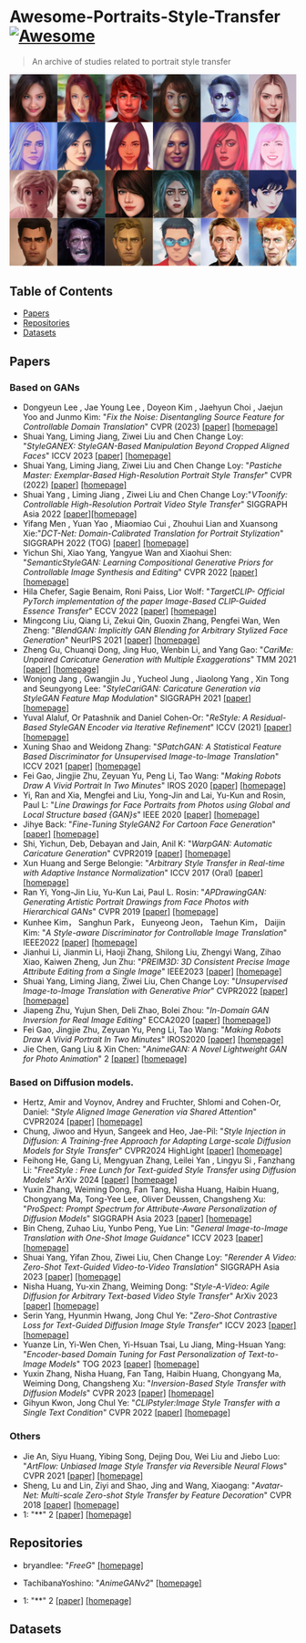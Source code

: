 # Awesome-Portraits-Style-Transfer  [![Awesome](https://awesome.re/badge.svg)](https://awesome.re) 

> An archive of studies related to portrait style transfer

<img src="./content/cover.png">

## Table of Contents
+ [Papers](#Papers)
+ [Repositories](#Repositories)
+ [Datasets](#Datasets)


## Papers
### Based on GANs
+ Dongyeun Lee , Jae Young Lee , Doyeon Kim , Jaehyun Choi , Jaejun Yoo and Junmo Kim: "*Fix the Noise: Disentangling Source Feature for Controllable Domain Translation*" CVPR (2023) [[paper]](https://arxiv.org/abs/2303.11545) [[homepage]](https://github.com/LeeDongYeun/FixNoise)
+ Shuai Yang, Liming Jiang, Ziwei Liu and Chen Change Loy: "*StyleGANEX: StyleGAN-Based Manipulation Beyond Cropped Aligned Faces*" ICCV 2023 [[paper]](https://www.mmlab-ntu.com/project/styleganex/) [[homepage]](https://github.com/williamyang1991/StyleGANEX)
+ Shuai Yang, Liming Jiang, Ziwei Liu and Chen Change Loy: "*Pastiche Master: Exemplar-Based High-Resolution Portrait Style Transfer*" CVPR (2022) [[paper]](https://arxiv.org/pdf/2203.13248.pdf) [[homepage]](https://github.com/williamyang1991/DualStyleGAN)
+ Shuai Yang , Liming Jiang , Ziwei Liu and Chen Change Loy:"*VToonify: Controllable High-Resolution Portrait Video Style Transfer*" SIGGRAPH Asia 2022 [[paper]](https://www.mmlab-ntu.com/project/vtoonify/)[[homepage]](https://github.com/williamyang1991/VToonify)
+ Yifang Men , Yuan Yao , Miaomiao Cui , Zhouhui Lian and Xuansong Xie:"*DCT-Net: Domain-Calibrated Translation for Portrait Stylization*" SIGGRAPH 2022 (TOG) [[paper]](https://menyifang.github.io/projects/DCTNet/DCTNet.html) [[homepage]](https://github.com/menyifang/DCT-Net)
+ Yichun Shi, Xiao Yang, Yangyue Wan and Xiaohui Shen: "*SemanticStyleGAN: Learning Compositional Generative Priors for Controllable Image Synthesis and Editing*" CVPR 2022 [[paper]](https://semanticstylegan.github.io/) [[homepage]](https://github.com/seasonSH/SemanticStyleGAN)
+ Hila Chefer, Sagie Benaim, Roni Paiss, Lior Wolf: "*TargetCLIP- Official PyTorch implementation of the paper Image-Based CLIP-Guided Essence Transfer*" ECCV 2022 [[paper]](https://arxiv.org/abs/2110.12427) [[homepage]](https://github.com/hila-chefer/TargetCLIP)
+ Mingcong Liu, Qiang Li, Zekui Qin, Guoxin Zhang, Pengfei Wan, Wen Zheng: "*BlendGAN: Implicitly GAN Blending for Arbitrary Stylized Face Generation*" NeurIPS 2021 [[paper]](https://arxiv.org/abs/2110.11728) [[homepage]](https://github.com/onion-liu/BlendGAN)
+ Zheng Gu, Chuanqi Dong, Jing Huo, Wenbin Li, and Yang Gao: "*CariMe: Unpaired Caricature Generation with Multiple Exaggerations*" TMM 2021 [[paper]](https://ieeexplore.ieee.org/abstract/document/9454341) [[homepage]](https://github.com/edward3862/CariMe-pytorch)
+ Wonjong Jang , Gwangjin Ju , Yucheol Jung , Jiaolong Yang , Xin Tong and Seungyong Lee: "*StyleCariGAN: Caricature Generation via StyleGAN Feature Map Modulation*" SIGGRAPH 2021 [[paper]](https://wonjongg.me/StyleCariGAN/) [[homepage]](https://github.com/wonjongg/StyleCariGAN)
+ Yuval Alaluf, Or Patashnik and Daniel Cohen-Or: "*ReStyle: A Residual-Based StyleGAN Encoder via Iterative Refinement*" ICCV (2021) [[paper]](https://yuval-alaluf.github.io/restyle-encoder/)[[homepage]](https://github.com/yuval-alaluf/restyle-encoder?tab=readme-ov-file)
+ Xuning Shao and Weidong Zhang: "*SPatchGAN: A Statistical Feature Based Discriminator for Unsupervised Image-to-Image Translation*" ICCV 2021 [[paper]](https://arxiv.org/abs/2103.16219) [[homepage]](https://github.com/NetEase-GameAI/SPatchGAN)
+ Fei Gao, Jingjie Zhu, Zeyuan Yu, Peng Li, Tao Wang: "*Making Robots Draw A Vivid Portrait In Two Minutes*" IROS 2020 [[paper]](https://ricelll.github.io/AiSketcher/) [[homepage]](https://github.com/fei-aiart/AiSketcher)
+ Yi, Ran and Xia, Mengfei and Liu, Yong-Jin and Lai, Yu-Kun and Rosin, Paul L: "*Line Drawings for Face Portraits from Photos using Global and Local Structure based {GAN}s*" IEEE 2020 [[paper]]() [[homepage]](https://github.com/yiranran/APDrawingGAN2)
+ Jihye Back: "*Fine-Tuning StyleGAN2 For Cartoon Face Generation*" [[paper]](https://arxiv.org/abs/2106.12445) [[homepage]](https://github.com/happy-jihye/Cartoon-StyleGAN)
+ Shi, Yichun, Deb, Debayan and Jain, Anil K: "*WarpGAN: Automatic Caricature Generation*" CVPR2019 [[paper]](https://arxiv.org/abs/1811.10100) [[homepage]](https://github.com/seasonSH/WarpGAN)
+ Xun Huang and Serge Belongie: "*Arbitrary Style Transfer in Real-time with Adaptive Instance Normalization*" ICCV 2017 (Oral) [[paper]](https://arxiv.org/abs/1703.06868) [[homepage]](https://github.com/xunhuang1995/AdaIN-style)
+ Ran Yi, Yong-Jin Liu, Yu-Kun Lai, Paul L. Rosin: "*APDrawingGAN: Generating Artistic Portrait Drawings from Face Photos with Hierarchical GANs*" CVPR 2019 [[paper]](https://openaccess.thecvf.com/content_CVPR_2019/html/Yi_APDrawingGAN_Generating_Artistic_Portrait_Drawings_From_Face_Photos_With_Hierarchical_CVPR_2019_paper.html) [[homepage]](https://github.com/yiranran/APDrawingGAN)
+  Kunhee Kim， Sanghun Park， Eunyeong Jeon， Taehun Kim， Daijin Kim: "*A Style-aware Discriminator for Controllable Image Translation*" IEEE2022 [[paper]](https://ieeexplore.ieee.org/document/9880454) [[homepage]](https://github.com/kunheek/style-aware-discriminator)
+ Jianhui Li, Jianmin Li, Haoji Zhang, Shilong Liu, Zhengyi Wang, Zihao Xiao, Kaiwen Zheng, Jun Zhu: "*PREIM3D: 3D Consistent Precise Image Attribute Editing from a Single Image*" IEEE2023 [[paper]](https://ieeexplore.ieee.org/document/10204458) [[homepage]](https://github.com/mybabyyh/Preim3D)
+ Shuai Yang, Liming Jiang, Ziwei Liu, Chen Change Loy: "*Unsupervised Image-to-Image Translation with Generative Prior*" CVPR2022 [[paper]](https://www.mmlab-ntu.com/project/gpunit/) [[homepage]](https://github.com/williamyang1991/GP-UNIT)
+ Jiapeng Zhu, Yujun Shen, Deli Zhao, Bolei Zhou: "*In-Domain GAN Inversion for Real Image Editing*" ECCA2020 [[paper]](https://www.ecva.net/papers/eccv_2020/papers_ECCV/papers/123620579-supp.pdf) [[homepage]](https://github.com/genforce/idinvert_pytorch))
+ Fei Gao, Jingjie Zhu, Zeyuan Yu, Peng Li, Tao Wang: "*Making Robots Draw A Vivid Portrait In Two Minutes*" IROS2020 [[paper]](https://arxiv.org/abs/2005.05526) [[homepage]](https://github.com/fei-aiart/AiSketcher?tab=readme-ov-file)
+ Jie Chen, Gang Liu & Xin Chen: "*AnimeGAN: A Novel Lightweight GAN for Photo Animation*" 2 [[paper]](https://github.com/TachibanaYoshino/AnimeGAN/blob/master/doc/Chen2020_Chapter_AnimeGAN.pdf) [[homepage]](https://github.com/TachibanaYoshino/AnimeGAN)
### Based on Diffusion models.
+ Hertz, Amir and Voynov, Andrey and Fruchter, Shlomi and Cohen-Or, Daniel: "*Style Aligned Image Generation via Shared Attention*" CVPR2024 [[paper]](https://arxiv.org/pdf/2312.02133) [[homepage]](https://style-aligned-gen.github.io/)
+ Chung, Jiwoo and Hyun, Sangeek and Heo, Jae-Pil: "*Style Injection in Diffusion: A Training-free Approach for Adapting Large-scale Diffusion Models for Style Transfer*" CVPR2024 HighLight [[paper]](https://arxiv.org/pdf/2312.09008) [[homepage]](https://jiwoogit.github.io/StyleID_site/)
+ Feihong He, Gang Li, Mengyuan Zhang, Leilei Yan , Lingyu Si , Fanzhang Li: "*FreeStyle : Free Lunch for Text-guided Style Transfer using Diffusion Models*" ArXiv 2024 [[paper]](https://arxiv.org/pdf/2401.15636.pdf) [[homepage]](https://freestylefreelunch.github.io/)
+ Yuxin Zhang, Weiming Dong, Fan Tang, Nisha Huang, Haibin Huang, Chongyang Ma, Tong-Yee Lee, Oliver Deussen, Changsheng Xu: "*ProSpect: Prompt Spectrum for Attribute-Aware Personalization of Diffusion Models*" SIGGRAPH Asia 2023 [[paper]](https://dl.acm.org/doi/pdf/10.1145/3618342) [[homepage]](https://github.com/zyxElsa/ProSpect)
+ Bin Cheng, Zuhao Liu, Yunbo Peng, Yue Lin: "*General Image-to-Image Translation with One-Shot Image Guidance*" ICCV 2023 [[paper]](https://arxiv.org/abs/2307.14352) [[homepage]](https://github.com/CrystalNeuro/visual-concept-translator)
+ Shuai Yang, Yifan Zhou, Ziwei Liu, Chen Change Loy: "*Rerender A Video: Zero-Shot Text-Guided Video-to-Video Translation*" SIGGRAPH Asia 2023 [[paper]](https://arxiv.org/pdf/2306.07954.pdf) [[homepage]](https://www.mmlab-ntu.com/project/rerender/)
+ Nisha Huang, Yu-xin Zhang, Weiming Dong: "*Style-A-Video: Agile Diffusion for Arbitrary Text-based Video Style Transfer*" ArXiv 2023 [[paper]](https://arxiv.org/abs/2305.05464) [[homepage]](https://github.com/haha-lisa/Style-A-Video)
+ Serin Yang, Hyunmin Hwang, Jong Chul Ye: "*Zero-Shot Contrastive Loss for Text-Guided Diffusion Image Style Transfer*" ICCV 2023 [[paper]](https://arxiv.org/pdf/2303.08622.pdf) [[homepage]](https://github.com/YSerin/ZeCon)
+ Yuanze Lin, Yi-Wen Chen, Yi-Hsuan Tsai, Lu Jiang, Ming-Hsuan Yang: "*Encoder-based Domain Tuning for Fast Personalization of Text-to-Image Models*" TOG 2023 [[paper]](https://arxiv.org/pdf/2302.12228.pdf) [[homepage]](https://tuning-encoder.github.io/)
+ Yuxin Zhang, Nisha Huang, Fan Tang, Haibin Huang, Chongyang Ma, Weiming Dong, Changsheng Xu: "*Inversion-Based Style Transfer with Diffusion Models*" CVPR 2023 [[paper]](https://arxiv.org/abs/2211.13203) [[homepage]](https://github.com/zyxElsa/InST)
+ Gihyun Kwon, Jong Chul Ye: "*CLIPstyler:Image Style Transfer with a Single Text Condition*" CVPR 2022 [[paper]](https://arxiv.org/abs/2112.00374) [[homepage]](https://github.com/cyclomon/CLIPstyler)

### Others
+ Jie An, Siyu Huang, Yibing Song, Dejing Dou, Wei Liu and Jiebo Luo: "*ArtFlow: Unbiased Image Style Transfer via Reversible Neural Flows*" CVPR 2021 [[paper]](https://openaccess.thecvf.com/content/CVPR2021/papers/An_ArtFlow_Unbiased_Image_Style_Transfer_via_Reversible_Neural_Flows_CVPR_2021_paper.pdf) [[homepage]](https://github.com/pkuanjie/ArtFlow)
+ Sheng, Lu and Lin, Ziyi and Shao, Jing and Wang, Xiaogang: "*Avatar-Net: Multi-scale Zero-shot Style Transfer by Feature Decoration*" CVPR 2018 [[paper]](https://openaccess.thecvf.com/content_cvpr_2018/papers/Sheng_Avatar-Net_Multi-Scale_Zero-Shot_CVPR_2018_paper.pdf) [[homepage]](https://lucassheng.github.io/avatar-net/)
+ 1: "**" 2 [[paper]]() [[homepage]]()
 
## Repositories
+ bryandlee: "*FreeG*" [[homepage]](https://github.com/bryandlee/FreezeG)
+ TachibanaYoshino: "*AnimeGANv2*" [[homepage]](https://github.com/TachibanaYoshino/AnimeGANv2)

+ 1: "**" 2 [[paper]]() [[homepage]]()

## Datasets
